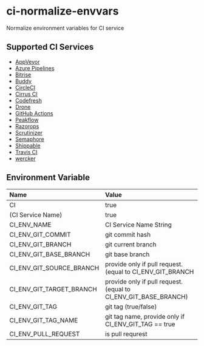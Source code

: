 # ci-normalize-envvars

Normalize environment variables for CI service

## Supported CI Services

* [AppVeyor](https://www.appveyor.com)
* [Azure Pipelines](https://azure.microsoft.com/ja-jp/services/devops/pipelines/)
* [Bitrise](https://www.bitrise.io)
* [Buddy](https://buddy.works)
* [CircleCI](https://circleci.com)
* [Cirrus CI](https://cirrus-ci.org/)
* [Codefresh](https://codefresh.io/)
* [Drone](https://cloud.drone.io/)
* [GitHub Actions](https://help.github.com/en/articles/about-github-actions)
* [Peakflow](https://www.peakflow.io/)
* [Razorops](https://razorops.com/)
* [Scrutinizer](https://scrutinizer-ci.com)
* [Semaphore](https://semaphoreci.com/product)
* [Shippable](http://shippable.com)
* [Travis CI](https://docs.travis-ci.com/)
* [wercker](http://www.wercker.com/)

## Environment Variable

|Name|Value|
|:--|:--|
|CI|true|
|(CI Service Name)|true|
|CI_ENV_NAME|CI Service Name String|
|CI_ENV_GIT_COMMIT|git commit hash|
|CI_ENV_GIT_BRANCH|git current branch|
|CI_ENV_GIT_BASE_BRANCH|git base branch|
|CI_ENV_GIT_SOURCE_BRANCH|provide only if pull request. (equal to CI_ENV_GIT_BRANCH|
|CI_ENV_GIT_TARGET_BRANCH|provide only if pull request. (equal to CI_ENV_GIT_BASE_BRANCH)|
|CI_ENV_GIT_TAG|git tag (true/false)|
|CI_ENV_GIT_TAG_NAME|git tag name, provide only if CI_ENV_GIT_TAG == true|
|CI_ENV_PULL_REQUEST|is pull requrest|
